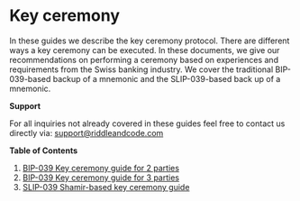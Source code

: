 # Key ceremony

In these guides we describe the key ceremony protocol. There are different ways a key ceremony can be executed. In these documents, we give our recommendations on performing a ceremony based on experiences and requirements from the Swiss banking industry. We cover the traditional BIP-039-based backup of a mnemonic and the SLIP-039-based back up of a mnemonic. 

**Support**

For all inquiries not already covered in these guides feel free to contact us directly via: support@riddleandcode.com


**Table of Contents**

1. [BIP-039 Key ceremony guide for 2 parties](Key_ceremony_for_2_participants_and_2_plates.md)
2. [BIP-039 Key ceremony guide for 3 parties ](Key_ceremony_3_participants_3_plates.md)
3. [SLIP-039 Shamir-based key ceremony guide ](Key_ceremony_Shamir_backup.md)
